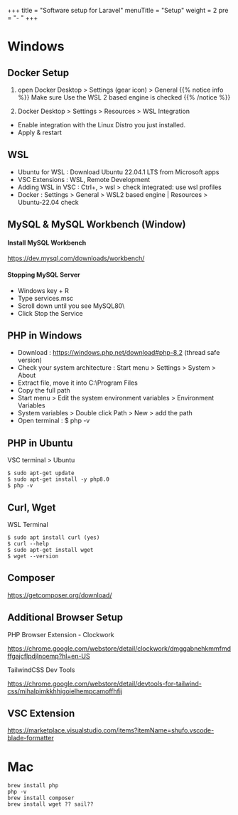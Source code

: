 +++
title = "Software setup for Laravel"
menuTitle = "Setup"
weight = 2
pre = "- "
+++

# Windows

## Docker Setup

1. open Docker Desktop > Settings (gear icon) > General
   {{% notice info %}}
   Make sure Use the WSL 2 based engine is checked
   {{% /notice %}}

2. Docker Desktop > Settings > Resources > WSL Integration

- Enable integration with the Linux Distro you just installed.
- Apply & restart

## WSL

- Ubuntu for WSL : Download Ubuntu 22.04.1 LTS from Microsoft apps
- VSC Extensions : WSL, Remote Development
- Adding WSL in VSC : Ctrl+, > wsl > check integrated: use wsl profiles
- Docker : Settings > General > WSL2 based engine | Resources > Ubuntu-22.04 check

## MySQL & MySQL Workbench (Window)

#### Install MySQL Workbench

https://dev.mysql.com/downloads/workbench/

#### Stopping MySQL Server

- Windows key + R
- Type services.msc
- Scroll down until you see MySQL80\
- Click Stop the Service

## PHP in Windows

- Download : https://windows.php.net/download#php-8.2 (thread safe version)
- Check your system architecture : Start menu > Settings > System > About
- Extract file, move it into C:\Program Files
- Copy the full path
- Start menu > Edit the system environment variables > Environment Variables
- System variables > Double click Path > New > add the path
- Open terminal : $ php -v

## PHP in Ubuntu

VSC terminal > Ubuntu

```
$ sudo apt-get update
$ sudo apt-get install -y php8.0
$ php -v
```

## Curl, Wget

WSL Terminal

```
$ sudo apt install curl (yes)
$ curl --help
$ sudo apt-get install wget
$ wget --version
```

## Composer

https://getcomposer.org/download/

## Additional Browser Setup

PHP Browser Extension - Clockwork

https://chrome.google.com/webstore/detail/clockwork/dmggabnehkmmfmdffgajcflpdjlnoemp?hl=en-US

TailwindCSS Dev Tools

https://chrome.google.com/webstore/detail/devtools-for-tailwind-css/mihalpimkkhhigoielhempcamoffhfij

## VSC Extension

https://marketplace.visualstudio.com/items?itemName=shufo.vscode-blade-formatter

# Mac

```
brew install php
php -v
brew install composer
brew install wget ?? sail??
```

